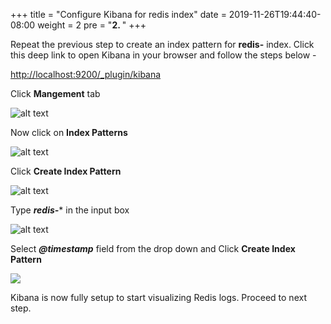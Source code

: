 +++
title = "Configure Kibana for redis index"
date = 2019-11-26T19:44:40-08:00
weight = 2
pre = "<b>2. </b>"
+++

Repeat the previous step to create an index pattern for **redis-** index. Click this deep link to open Kibana in your browser and follow the steps below -

[http://localhost:9200/_plugin/kibana](http://localhost:9200/_plugin/kibana)


Click **Mangement** tab

![alt text](https://ant332.s3-us-west-2.amazonaws.com/ant332-lab-guide-artifacts/kubernetes-*-step1.png)

Now click on **Index Patterns**

![alt text](https://ant332.s3-us-west-2.amazonaws.com/ant332-lab-guide-artifacts/kubernetes-*-step2.png)

Click **Create Index Pattern**

![alt text](https://ant332.s3-us-west-2.amazonaws.com/ant332-lab-guide-artifacts/kubernetes-*-step3.png)

Type ***redis-**** in the input box

![alt text](https://ant332.s3-us-west-2.amazonaws.com/ant332-lab-guide-artifacts/redis-index.png)

Select ***@timestamp*** field from the drop down and Click  **Create Index Pattern**

![](https://ant332.s3-us-west-2.amazonaws.com/ant332-lab-guide-artifacts/choose-timestamp.png)

Kibana is now fully setup to start visualizing Redis logs. Proceed to next step.
